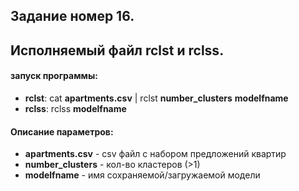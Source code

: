 ﻿## Задание номер 16. 
## Исполняемый файл rclst и rclss. 

#### запуск программы: 
* __rclst__:  cat __apartments.csv__ | rclst __number_clusters__ __modelfname__ 
* __rclss__:  rclss __modelfname__ 
#### Описание параметров: 
* __apartments.csv__ - csv файл с набором предложений квартир 
* __number_clusters__ - кол-во кластеров (>1)
* __modelfname__ - имя сохраняемой/загружаемой модели
